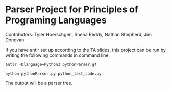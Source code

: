 # Parser Project for Principles of Programing Languages

Contributors: Tyler Hoerschgen, Sneha Reddy, Nathan Shepherd, Jim Donovan

If you have antlr set up according to the TA slides, this project can be run by writing the following commands in command line.
```
antlr -Dlanguage=Python3 pythonParser.g4

python pythonParser.py python_test_code.py
```

The output will be a parser tree.
